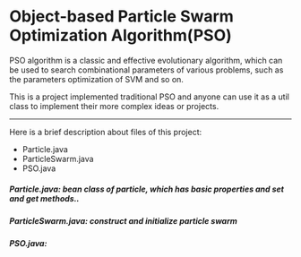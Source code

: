 # Object-based Particle Swarm Optimization Algorithm(PSO)

PSO algorithm is a classic and effective evolutionary algorithm, which can be used to search combinational parameters of various problems, such as the parameters optimization of SVM and so on.
 
This is a project implemented traditional PSO and anyone can use it as a util class to implement their more complex ideas or projects.

---
 
Here is a brief description about files of this project:

- Particle.java
- ParticleSwarm.java
- PSO.java

##### Particle.java: bean class of particle, which has basic properties and set and get methods..

##### ParticleSwarm.java: construct and initialize particle swarm

##### PSO.java: